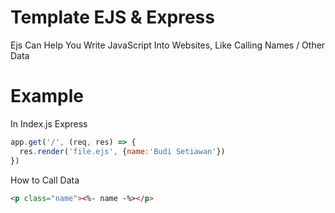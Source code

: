# Template EJS & Express

Ejs Can Help You Write JavaScript Into Websites, Like Calling Names / Other Data

# Example
In Index.js Express
```javascript
app.get('/', (req, res) => {
  res.render('file.ejs', {name:'Budi Setiawan'})
})
```
How to Call Data
```html
<p class="name"><%- name -%></p>
```
